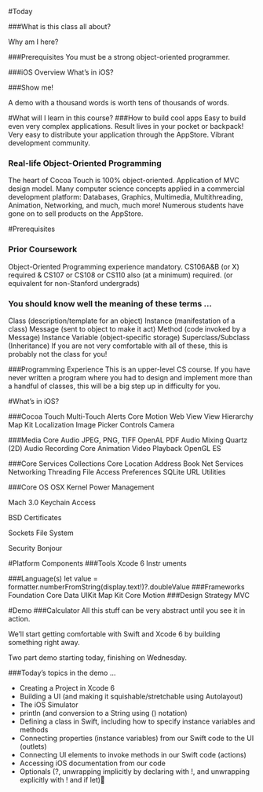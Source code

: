 
#Today

###What is this class all about?
  
  Why am I here?

###Prerequisites
  You must be a strong object-oriented programmer.

###iOS Overview
What’s in iOS?
  
###Show me!
 
A demo with a thousand words is worth tens of thousands of words. 


#What will I learn in this course?
###How to build cool apps
  Easy to build even very complex applications.
  Result lives in your pocket or backpack!
  Very easy to distribute your application through the AppStore.
  Vibrant development community.
### Real-life Object-Oriented Programming
  The heart of Cocoa Touch is 100% object-oriented.
  Application of MVC design model.
  Many computer science concepts applied in a commercial development platform:
  Databases, Graphics, Multimedia, Multithreading, Animation, Networking, and much, much more!
  Numerous students have gone on to sell products on the AppStore.
  


#Prerequisites
### Prior Coursework
  Object-Oriented Programming experience mandatory.
  CS106A&B (or X) required & CS107 or CS108 or CS110 also (at a minimum) required.
  (or equivalent for non-Stanford undergrads)
### You should know well the meaning of these terms …
  Class (description/template for an object)
  Instance (manifestation of a class)
  Message (sent to object to make it act)
  Method (code invoked by a Message)
  Instance Variable (object-specific storage)
  Superclass/Subclass (Inheritance)
  If you are not very comfortable with all of these, this is probably not the class for you!
  
###Programming Experience
  This is an upper-level CS course.
  If you have never written a program where you had to design and implement more than a handful of classes, this will be a big step up in difficulty for you. 


#What’s in iOS?

###Cocoa Touch
 Multi-Touch     Alerts
  Core Motion     Web View
  View Hierarchy  Map Kit
  Localization    Image Picker
  Controls        Camera

###Media
  Core Audio      JPEG, PNG, TIFF
  OpenAL          PDF
  Audio Mixing    Quartz (2D)
  Audio Recording Core Animation
  Video Playback  OpenGL ES

###Core Services
  Collections     Core Location
  Address Book    Net Services 
  Networking      Threading
  File Access     Preferences
  SQLite          URL Utilities

###Core OS
  OSX Kernel      Power Management
  
  Mach 3.0        Keychain Access
  
  BSD             Certificates
  
  Sockets         File System
  
  Security        Bonjour

#Platform Components
###Tools
 Xcode 6           Instr uments
 
###Language(s)
  let value = formatter.numberFromString(display.text!)?.doubleValue
###Frameworks
   Foundation    Core Data    UIKit    Map Kit    Core Motion
###Design Strategy
   MVC
   
#Demo
###Calculator
All this stuff can be very abstract until you see it in action.

We’ll start getting comfortable with Swift and Xcode 6 by building something right away.

Two part demo starting today, finishing on Wednesday.

###Today’s topics in the demo …

- Creating a Project in Xcode 6
- Building a UI (and making it squishable/stretchable using Autolayout)
- The iOS Simulator
- println (and conversion to a String using \() notation)
- Defining a class in Swift, including how to specify instance variables and methods
- Connecting properties (instance variables) from our Swift code to the UI (outlets)
- Connecting UI elements to invoke methods in our Swift code (actions)
- Accessing iOS documentation from our code
- Optionals (?, unwrapping implicitly by declaring with !, and unwrapping explicitly with ! and if let)
